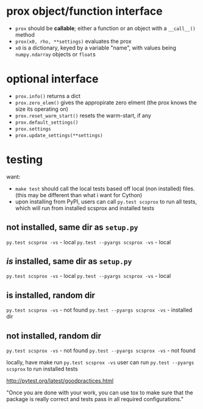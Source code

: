 # prox object/function interface

- `prox` should be **callable**; either a function or an object with
a `__call__()` method
- `prox(x0, rho, **settings)` evaluates the prox
- `x0` is a dictionary, keyed by a variable "name", with values
being `numpy.ndarray` objects or `float`s

# optional interface
- `prox.info()` returns a dict
- `prox.zero_elem()` gives the appropirate zero elment (the prox knows the size its operating on)
- `prox.reset_warm_start()` resets the warm-start, if any
- `prox.default_settings()`
- `prox.settings`
- `prox.update_settings(**settings)`

# testing
want:
- `make test` should call the local tests based off local (non installed) files. (this may be different than what i want for Cython)
- upon installing from PyPI, users can call `py.test scsprox` to run all tests,
which will run from installed scsprox and installed tests

## not installed, same dir as `setup.py`
`py.test scsprox -vs` - local
`py.test --pyargs scsprox -vs` - local

## *is* installed, same dir as `setup.py`
`py.test scsprox -vs` - local
`py.test --pyargs scsprox -vs` - local

## is installed, random dir
`py.test scsprox -vs` - not found
`py.test --pyargs scsprox -vs` - installed dir

## not installed, random dir
`py.test scsprox -vs` - not found
`py.test --pyargs scsprox -vs` - not found

locally, have make run `py.test scsprox -vs`
user can run `py.test --pyargs scsprox` to run installed tests

http://pytest.org/latest/goodpractices.html

"Once you are done with your work, you can use tox to make sure that the package is really correct and tests pass in all required configurations."




